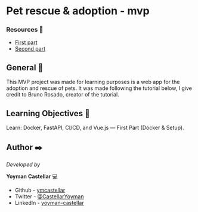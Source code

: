 # Pet rescue & adoption - mvp 

### Resources 🔧

- [First part](https://medium.com/@bruno.fosados/simple-learn-docker-fastapi-and-vue-js-first-part-docker-setup-a8e4c09ef9c4)
- [Second part](https://medium.com/@bruno.fosados/simple-learn-docker-fastapi-and-vue-js-second-part-backend-fastapi-cec2e1e093a9)

## General 📌

This MVP project was made for learning purposes is a web app for the adoption and rescue of pets. It was made following the tutorial below, I give credit to Bruno Rosado, creator of the tutorial.

## Learning Objectives 📖

Learn: Docker, FastAPI, CI/CD, and Vue.js — First Part (Docker & Setup).

## Author ✒️

_Developed by_

**Yoyman Castellar** :computer:

- Github - [ymcastellar](https://github.com/ymcastellar)
- Twitter - [@CastellarYoyman](https://twitter.com/CastellarYoyman)
- LinkedIn - [yoyman-castellar](https://www.linkedin.com/in/yoyman-castellar/)
